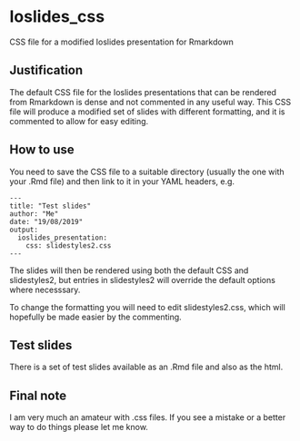 # Ioslides_css
CSS file for a modified Ioslides presentation for Rmarkdown

## Justification
The default CSS file for the Ioslides presentations that can be rendered from Rmarkdown is dense and not commented in any useful way. This CSS file will produce a modified set of slides with different formatting, and it is commented to allow for easy editing.

## How to use
You need to save the CSS file to a suitable directory (usually the one with your .Rmd file) and then link to it in your YAML headers, e.g.

```
---
title: "Test slides"
author: "Me"
date: "19/08/2019"
output:
  ioslides_presentation:
    css: slidestyles2.css
---
```

The slides will then be rendered using both the default CSS and slidestyles2, but entries in slidestyles2 will override the default options where necesssary.

To change the formatting you will need to edit slidestyles2.css, which will hopefully be made easier by the commenting.

## Test slides
There is a set of test slides available as an .Rmd file and also as the html.

## Final note

I am very much an amateur with .css files. If you see a mistake or a better way to do things please let me know.
